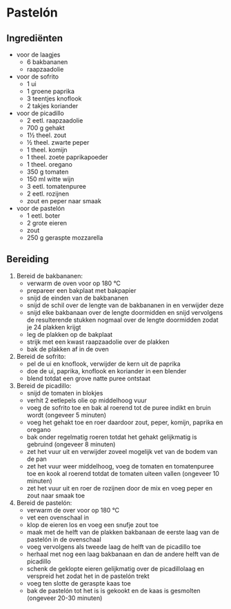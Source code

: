 # Pastelón

## Ingrediënten

- voor de laagjes
  - 6 bakbananen
  - raapzaadolie
- voor de sofrito
  - 1 ui
  - 1 groene paprika
  - 3 teentjes knoflook
  - 2 takjes koriander
- voor de picadillo
  - 2 eetl. raapzaadolie
  - 700 g gehakt
  - 1½ theel. zout
  - ½ theel. zwarte peper
  - 1 theel. komijn
  - 1 theel. zoete paprikapoeder
  - 1 theel. oregano
  - 350 g tomaten
  - 150 ml witte wijn
  - 3 eetl. tomatenpuree
  - 2 eetl. rozijnen
  - zout en peper naar smaak
- voor de pastelón
  - 1 eetl. boter
  - 2 grote eieren
  - zout
  - 250 g geraspte mozzarella

## Bereiding

1. Bereid de bakbananen:  
   - verwarm de oven voor op 180 °C  
   - prepareer een bakplaat met bakpapier  
   - snijd de einden van de bakbananen  
   - snijd de schil over de lengte van de bakbananen in en verwijder deze  
   - snijd elke bakbanaan over de lengte doormidden en snijd vervolgens de resulterende stukken nogmaal over de lengte doormidden zodat je 24 plakken krijgt  
   - leg de plakken op de bakplaat
   - strijk met een kwast raapzaadolie over de plakken  
   - bak de plakken af in de oven
2. Bereid de sofrito:  
   - pel de ui en knoflook, verwijder de kern uit de paprika
   - doe de ui, paprika, knoflook en koriander in een blender  
   - blend totdat een grove natte puree ontstaat
3. Bereid de picadillo:  
   - snijd de tomaten in blokjes
   - verhit 2 eetlepels olie op middelhoog vuur
   - voeg de sofrito toe en bak al roerend tot de puree indikt en bruin wordt (ongeveer 5 minuten)
   - voeg het gehakt toe en roer daardoor zout, peper, komijn, paprika en oregano
   - bak onder regelmatig roeren totdat het gehakt gelijkmatig is gebruind (ongeveer 8 minuten)
   - zet het vuur uit en verwijder zoveel mogelijk vet van de bodem van de pan
   - zet het vuur weer middelhoog, voeg de tomaten en tomatenpuree toe en kook al roerend totdat de tomaten uiteen vallen (ongeveer 10 minuten)
   - zet het vuur uit en roer de rozijnen door de mix en voeg peper en zout naar smaak toe
4. Bereid de pastelón:
   - verwarm de over voor op 180 °C
   - vet een ovenschaal in
   - klop de eieren los en voeg een snufje zout toe
   - maak met de helft van de plakken bakbanaan de eerste laag van de pastelón in de ovenschaal
   - voeg vervolgens als tweede laag de helft van de picadillo toe
   - herhaal met nog een laag bakbanaan en dan de andere helft van de picadillo
   - schenk de geklopte eieren gelijkmatig over de picadillolaag en verspreid het zodat het in de pastelón trekt
   - voeg ten slotte de geraspte kaas toe
   - bak de pastelón tot het is is gekookt en de kaas is gesmolten (ongeveer 20-30 minuten)
